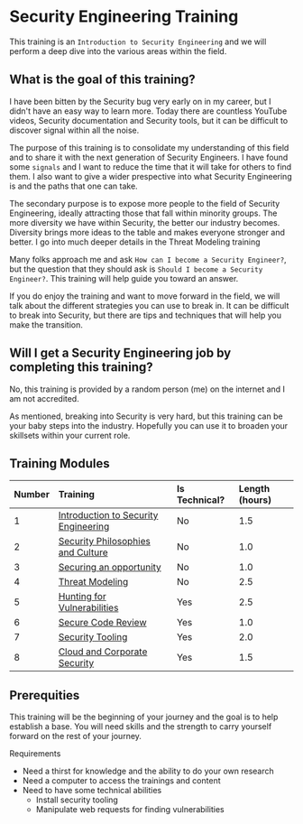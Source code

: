 # Security Engineering Training
This training is an `Introduction to Security Engineering` and we will perform a deep dive into the various areas within the field.  

## What is the goal of this training?
I have been bitten by the Security bug very early on in my career, but I didn't have an easy way to learn more.  Today there are countless YouTube videos, Security documentation and Security tools, but it can be difficult to discover signal within all the noise.

The purpose of this training is to consolidate my understanding of this field and to share it with the next generation of Security Engineers.  I have found some `signals` and I want to reduce the time that it will take for others to find them.  I also want to give a wider prespective into what Security Engineering is and the paths that one can take.

The secondary purpose is to expose more people to the field of Security Engineering, ideally attracting those that fall within minority groups.  The more diversity we have within Security, the better our industry becomes.  Diversity brings more ideas to the table and makes everyone stronger and better.  I go into much deeper details in the Threat Modeling training

Many folks approach me and ask `How can I become a Security Engineer?`, but the question that they should ask is `Should I become a Security Engineer?`.  This training will help guide you toward an answer.  

If you do enjoy the training and want to move forward in the field, we will talk about the different strategies you can use to break in.  It can be difficult to break into Security, but there are tips and techniques that will help you make the transition.

## Will I get a Security Engineering job by completing this training?
No, this training is provided by a random person (me) on the internet and I am not accredited.  

As mentioned, breaking into Security is very hard, but this training can be your baby steps into the industry.  Hopefully you can use it to broaden your skillsets within your current role.  

## Training Modules

| Number | Training | Is Technical? | Length (hours) |
|:--------|:----------|:----------------|:----------------|
| 1 | [Introduction to Security Engineering](01-Intro-to-Security-Engineering) | No | 1.5 |
| 2 | [Security Philosophies and Culture](02-Security-Philosophies-and-Culture) | No | 1.0 |
| 3 | [Securing an opportunity](03-Securing-an-opportunity) | No | 1.0 |
| 4 | [Threat Modeling](04-Threat-Modeling) | No | 2.5 |
| 5 | [Hunting for Vulnerabilities](05-Hunting-for-Vulnerabilities) | Yes | 2.5 |
| 6 | [Secure Code Review](06-Secure-Code-Review) | Yes | 1.0 |
| 7 | [Security Tooling](07-Security-Tooling) | Yes | 2.0 |
| 8 | [Cloud and Corporate Security](08-Cloud-and-Corporate-Security) | Yes | 1.5 |

## Prerequities
This training will be the beginning of your journey and the goal is to help establish a base.  You will need skills and the strength to carry yourself forward on the rest of your journey.

Requirements
* Need a thirst for knowledge and the ability to do your own research
* Need a computer to access the trainings and content
* Need to have some technical abilities
  * Install security tooling
  * Manipulate web requests for finding vulnerabilities 
